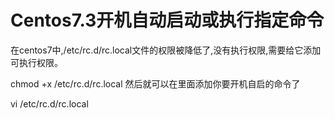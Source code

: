 # Centos7.3开机自动启动或执行指定命令

在centos7中,/etc/rc.d/rc.local文件的权限被降低了,没有执行权限,需要给它添加可执行权限。

chmod +x /etc/rc.d/rc.local
然后就可以在里面添加你要开机自启的命令了

vi /etc/rc.d/rc.local


